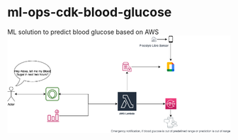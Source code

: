 # ml-ops-cdk-blood-glucose
ML solution to predict blood glucose based on AWS
![Diagram of Architecture](architecture_diagram.png)